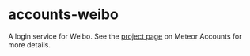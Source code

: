 # accounts-weibo

A login service for Weibo. See the [project page](https://www.meteor.com/accounts) on Meteor Accounts for more details.